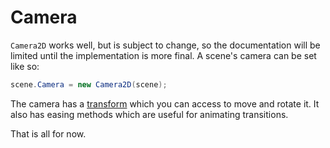 # Camera
`Camera2D` works well, but is subject to change, so the documentation will be limited until the implementation is more final. A scene's camera can be set like so:

```csharp
scene.Camera = new Camera2D(scene);
```

The camera has a [transform](../utilities/transforms.md) which you can access to move and rotate it. It also has easing methods which are useful for animating transitions.

That is all for now.